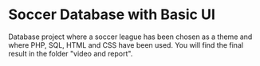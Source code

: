 # Soccer Database with Basic UI
Database project where a soccer league has been chosen as a theme and where PHP, SQL, HTML and CSS have been used.
You will find the final result in the folder "video  and report".

